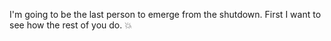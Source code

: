 I'm going to be the last person to emerge from the shutdown. First I want to see how the rest of you do. :boom:

